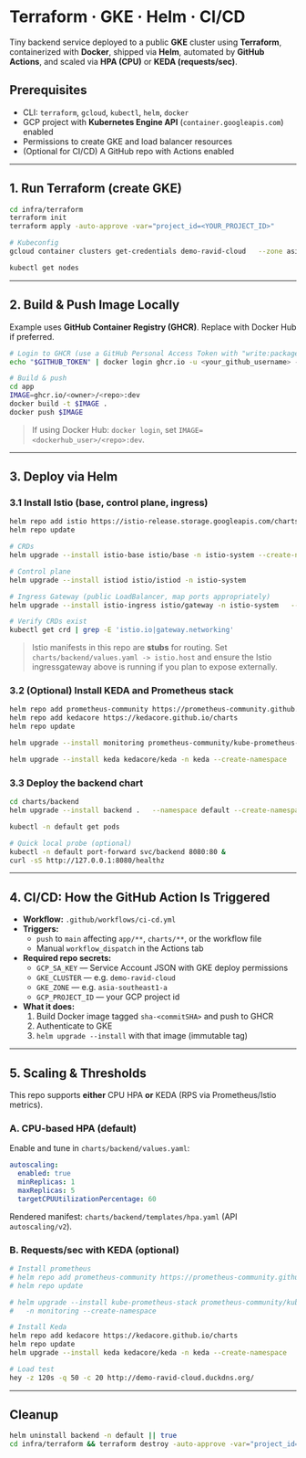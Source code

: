 # Terraform · GKE · Helm · CI/CD

Tiny backend service deployed to a public **GKE** cluster using **Terraform**, containerized with **Docker**, shipped via **Helm**, automated by **GitHub Actions**, and scaled via **HPA (CPU)** or **KEDA (requests/sec)**.

## Prerequisites

- CLI: `terraform`, `gcloud`, `kubectl`, `helm`, `docker`
- GCP project with **Kubernetes Engine API** (`container.googleapis.com`) enabled
- Permissions to create GKE and load balancer resources
- (Optional for CI/CD) A GitHub repo with Actions enabled

---

## 1. Run Terraform (create GKE)

```bash
cd infra/terraform
terraform init
terraform apply -auto-approve -var="project_id=<YOUR_PROJECT_ID>"

# Kubeconfig
gcloud container clusters get-credentials demo-ravid-cloud   --zone asia-southeast1-a   --project <YOUR_PROJECT_ID>

kubectl get nodes
```

---

## 2. Build & Push Image Locally

Example uses **GitHub Container Registry (GHCR)**. Replace with Docker Hub if preferred.

```bash
# Login to GHCR (use a GitHub Personal Access Token with "write:packages")
echo "$GITHUB_TOKEN" | docker login ghcr.io -u <your_github_username> --password-stdin

# Build & push
cd app
IMAGE=ghcr.io/<owner>/<repo>:dev
docker build -t $IMAGE .
docker push $IMAGE
```

> If using Docker Hub: `docker login`, set `IMAGE=<dockerhub_user>/<repo>:dev`.

---

## 3. Deploy via Helm

### 3.1 Install Istio (base, control plane, ingress)

```bash
helm repo add istio https://istio-release.storage.googleapis.com/charts
helm repo update

# CRDs
helm upgrade --install istio-base istio/base -n istio-system --create-namespace

# Control plane
helm upgrade --install istiod istio/istiod -n istio-system

# Ingress Gateway (public LoadBalancer, map ports appropriately)
helm upgrade --install istio-ingress istio/gateway -n istio-system   --set service.type=LoadBalancer   --set service.ports[0].name=status-port --set service.ports[0].port=15021 --set service.ports[0].targetPort=15021   --set service.ports[1].name=http2       --set service.ports[1].port=80    --set service.ports[1].targetPort=8080    --set service.ports[2].name=https       --set service.ports[2].port=443   --set service.ports[2].targetPort=8443

# Verify CRDs exist
kubectl get crd | grep -E 'istio.io|gateway.networking'
```

> Istio manifests in this repo are **stubs** for routing. Set `charts/backend/values.yaml -> istio.host` and ensure the Istio ingressgateway above is running if you plan to expose externally.

### 3.2 (Optional) Install KEDA and Prometheus stack

```bash
helm repo add prometheus-community https://prometheus-community.github.io/helm-charts
helm repo add kedacore https://kedacore.github.io/charts
helm repo update

helm upgrade --install monitoring prometheus-community/kube-prometheus-stack   -n monitoring --create-namespace

helm upgrade --install keda kedacore/keda -n keda --create-namespace
```

### 3.3 Deploy the backend chart

```bash
cd charts/backend
helm upgrade --install backend .   --namespace default --create-namespace   --set image.repository=ghcr.io/<owner>/<repo>   --set image.tag=dev

kubectl -n default get pods

# Quick local probe (optional)
kubectl -n default port-forward svc/backend 8080:80 &
curl -sS http://127.0.0.1:8080/healthz
```

---

## 4. CI/CD: How the GitHub Action Is Triggered

- **Workflow:** `.github/workflows/ci-cd.yml`
- **Triggers:**
  - `push` to `main` affecting `app/**`, `charts/**`, or the workflow file
  - Manual `workflow_dispatch` in the Actions tab
- **Required repo secrets:**
  - `GCP_SA_KEY` — Service Account JSON with GKE deploy permissions
  - `GKE_CLUSTER` — e.g. `demo-ravid-cloud`
  - `GKE_ZONE` — e.g. `asia-southeast1-a`
  - `GCP_PROJECT_ID` — your GCP project id
- **What it does:**
  1. Build Docker image tagged `sha-<commitSHA>` and push to GHCR
  2. Authenticate to GKE
  3. `helm upgrade --install` with that image (immutable tag)

---

## 5. Scaling & Thresholds

This repo supports **either** CPU HPA **or** KEDA (RPS via Prometheus/Istio metrics).

### A. CPU-based HPA (default)

Enable and tune in `charts/backend/values.yaml`:

```yaml
autoscaling:
  enabled: true
  minReplicas: 1
  maxReplicas: 5
  targetCPUUtilizationPercentage: 60
```

Rendered manifest: `charts/backend/templates/hpa.yaml` (API `autoscaling/v2`).

### B. Requests/sec with KEDA (optional)

```bash
# Install prometheus
# helm repo add prometheus-community https://prometheus-community.github.io/helm-charts
# helm repo update

# helm upgrade --install kube-prometheus-stack prometheus-community/kube-prometheus-stack \
#   -n monitoring --create-namespace

# Install Keda
helm repo add kedacore https://kedacore.github.io/charts
helm repo update
helm upgrade --install keda kedacore/keda -n keda --create-namespace

# Load test
hey -z 120s -q 50 -c 20 http://demo-ravid-cloud.duckdns.org/ 
```


---

## Cleanup

```bash
helm uninstall backend -n default || true
cd infra/terraform && terraform destroy -auto-approve -var="project_id=<YOUR_PROJECT_ID>"
```